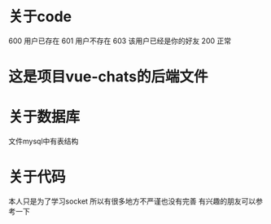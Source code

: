 # 关于code
  600 用户已存在
  601 用户不存在
  603 该用户已经是你的好友
  200 正常

# 这是项目vue-chats的后端文件

# 关于数据库
  文件mysql中有表结构

# 关于代码
  本人只是为了学习socket 所以有很多地方不严谨也没有完善 有兴趣的朋友可以参考一下